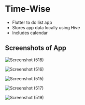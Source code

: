 # Time-Wise

* Flutter to do list app 
* Stores app data locally using Hive
* Includes calendar

## Screenshots of App

![Screenshot (518)](https://github.com/Sai42021/Word-Wise/assets/83239286/635e9a76-97be-46a4-bc0b-08d46442c91e)

![Screenshot (516)](https://github.com/Sai42021/Word-Wise/assets/83239286/69514adf-47dd-4c1a-a6a7-baadbd34c847)

![Screenshot (515)](https://github.com/Sai42021/Word-Wise/assets/83239286/b0d4be4f-6c59-478d-a6fe-a1ccdae9cd42)

![Screenshot (517)](https://github.com/Sai42021/Word-Wise/assets/83239286/d1240455-af2b-4ec7-a519-5ef069a25989)

![Screenshot (519)](https://github.com/Sai42021/Word-Wise/assets/83239286/48cf6bd5-5095-40ad-8c03-4eff248ddcd1)
